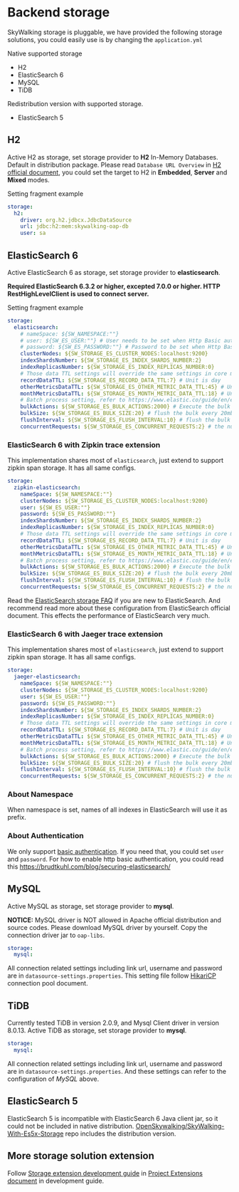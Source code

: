 # Backend storage
SkyWalking storage is pluggable, we have provided the following storage solutions, you could easily 
use is by changing the `application.yml`

Native supported storage
- H2
- ElasticSearch 6
- MySQL
- TiDB

Redistribution version with supported storage.
- ElasticSearch 5


## H2
Active H2 as storage, set storage provider to **H2** In-Memory Databases. Default in distribution package.
Please read `Database URL Overview` in [H2 official document](http://www.h2database.com/html/features.html),
you could set the target to H2 in **Embedded**, **Server** and **Mixed** modes.

Setting fragment example
```yaml
storage:
  h2:
    driver: org.h2.jdbcx.JdbcDataSource
    url: jdbc:h2:mem:skywalking-oap-db
    user: sa
```

## ElasticSearch 6
Active ElasticSearch 6 as storage, set storage provider to **elasticsearch**.

**Required ElasticSearch 6.3.2 or higher, excepted 7.0.0 or higher. HTTP RestHighLevelClient is used to connect server.**

Setting fragment example

```yaml
storage:
  elasticsearch:
    # nameSpace: ${SW_NAMESPACE:""}
    # user: ${SW_ES_USER:""} # User needs to be set when Http Basic authentication is enabled
    # password: ${SW_ES_PASSWORD:""} # Password to be set when Http Basic authentication is enabled
    clusterNodes: ${SW_STORAGE_ES_CLUSTER_NODES:localhost:9200}
    indexShardsNumber: ${SW_STORAGE_ES_INDEX_SHARDS_NUMBER:2}
    indexReplicasNumber: ${SW_STORAGE_ES_INDEX_REPLICAS_NUMBER:0}
    # Those data TTL settings will override the same settings in core module.
    recordDataTTL: ${SW_STORAGE_ES_RECORD_DATA_TTL:7} # Unit is day
    otherMetricsDataTTL: ${SW_STORAGE_ES_OTHER_METRIC_DATA_TTL:45} # Unit is day
    monthMetricsDataTTL: ${SW_STORAGE_ES_MONTH_METRIC_DATA_TTL:18} # Unit is month
    # Batch process setting, refer to https://www.elastic.co/guide/en/elasticsearch/client/java-api/5.5/java-docs-bulk-processor.html
    bulkActions: ${SW_STORAGE_ES_BULK_ACTIONS:2000} # Execute the bulk every 2000 requests
    bulkSize: ${SW_STORAGE_ES_BULK_SIZE:20} # flush the bulk every 20mb
    flushInterval: ${SW_STORAGE_ES_FLUSH_INTERVAL:10} # flush the bulk every 10 seconds whatever the number of requests
    concurrentRequests: ${SW_STORAGE_ES_CONCURRENT_REQUESTS:2} # the number of concurrent requests
```

### ElasticSearch 6 with Zipkin trace extension
This implementation shares most of `elasticsearch`, just extend to support zipkin span storage.
It has all same configs.
```yaml
storage:
  zipkin-elasticsearch:
    nameSpace: ${SW_NAMESPACE:""}
    clusterNodes: ${SW_STORAGE_ES_CLUSTER_NODES:localhost:9200}
    user: ${SW_ES_USER:""}
    password: ${SW_ES_PASSWORD:""}
    indexShardsNumber: ${SW_STORAGE_ES_INDEX_SHARDS_NUMBER:2}
    indexReplicasNumber: ${SW_STORAGE_ES_INDEX_REPLICAS_NUMBER:0}
    # Those data TTL settings will override the same settings in core module.
    recordDataTTL: ${SW_STORAGE_ES_RECORD_DATA_TTL:7} # Unit is day
    otherMetricsDataTTL: ${SW_STORAGE_ES_OTHER_METRIC_DATA_TTL:45} # Unit is day
    monthMetricsDataTTL: ${SW_STORAGE_ES_MONTH_METRIC_DATA_TTL:18} # Unit is month
    # Batch process setting, refer to https://www.elastic.co/guide/en/elasticsearch/client/java-api/5.5/java-docs-bulk-processor.html
    bulkActions: ${SW_STORAGE_ES_BULK_ACTIONS:2000} # Execute the bulk every 2000 requests
    bulkSize: ${SW_STORAGE_ES_BULK_SIZE:20} # flush the bulk every 20mb
    flushInterval: ${SW_STORAGE_ES_FLUSH_INTERVAL:10} # flush the bulk every 10 seconds whatever the number of requests
    concurrentRequests: ${SW_STORAGE_ES_CONCURRENT_REQUESTS:2} # the number of concurrent requests
```

Read the [ElasticSearch storage FAQ](../../FAQ/ES-Server-FAQ.md) if you are new to ElasticSearch. And recommend read more about these configuration from ElasticSearch official document. This effects the performance of ElasticSearch very much.

### ElasticSearch 6 with Jaeger trace extension
This implementation shares most of `elasticsearch`, just extend to support zipkin span storage.
It has all same configs.
```yaml
storage:
  jaeger-elasticsearch:
    nameSpace: ${SW_NAMESPACE:""}
    clusterNodes: ${SW_STORAGE_ES_CLUSTER_NODES:localhost:9200}
    user: ${SW_ES_USER:""}
    password: ${SW_ES_PASSWORD:""}
    indexShardsNumber: ${SW_STORAGE_ES_INDEX_SHARDS_NUMBER:2}
    indexReplicasNumber: ${SW_STORAGE_ES_INDEX_REPLICAS_NUMBER:0}
    # Those data TTL settings will override the same settings in core module.
    recordDataTTL: ${SW_STORAGE_ES_RECORD_DATA_TTL:7} # Unit is day
    otherMetricsDataTTL: ${SW_STORAGE_ES_OTHER_METRIC_DATA_TTL:45} # Unit is day
    monthMetricsDataTTL: ${SW_STORAGE_ES_MONTH_METRIC_DATA_TTL:18} # Unit is month
    # Batch process setting, refer to https://www.elastic.co/guide/en/elasticsearch/client/java-api/5.5/java-docs-bulk-processor.html
    bulkActions: ${SW_STORAGE_ES_BULK_ACTIONS:2000} # Execute the bulk every 2000 requests
    bulkSize: ${SW_STORAGE_ES_BULK_SIZE:20} # flush the bulk every 20mb
    flushInterval: ${SW_STORAGE_ES_FLUSH_INTERVAL:10} # flush the bulk every 10 seconds whatever the number of requests
    concurrentRequests: ${SW_STORAGE_ES_CONCURRENT_REQUESTS:2} # the number of concurrent requests
```


### About Namespace
When namespace is set, names of all indexes in ElasticSearch will use it as prefix.

### About Authentication
We only support [basic authentication](https://www.elastic.co/guide/en/elasticsearch/client/java-rest/6.6/_basic_authentication.html). If you need that, you could set `user` and `password`.
For how to enable http basic authentication, you could read this https://brudtkuhl.com/blog/securing-elasticsearch/


## MySQL
Active MySQL as storage, set storage provider to **mysql**. 

**NOTICE:** MySQL driver is NOT allowed in Apache official distribution and source codes. 
Please download MySQL driver by yourself. Copy the connection driver jar to `oap-libs`.

```yaml
storage:
  mysql:
```

All connection related settings including link url, username and password
are in `datasource-settings.properties`. 
This setting file follow [HikariCP](https://github.com/brettwooldridge/HikariCP) connection pool document.

## TiDB
Currently tested TiDB in version 2.0.9, and Mysql Client driver in version 8.0.13.
Active TiDB as storage, set storage provider to **mysql**. 

```yaml
storage:
  mysql:
```

All connection related settings including link url, username and password
are in `datasource-settings.properties`. And these settings can refer to the configuration of *MySQL* above.

## ElasticSearch 5
ElasticSearch 5 is incompatible with ElasticSearch 6 Java client jar, so it could not be included in native distribution.
[OpenSkywalking/SkyWalking-With-Es5x-Storage](https://github.com/OpenSkywalking/SkyWalking-With-Es5x-Storage) repo includes the distribution version. 

## More storage solution extension
Follow [Storage extension development guide](../../guides/storage-extention.md) 
in [Project Extensions document](../../guides/README.md#project-extensions) in development guide.

